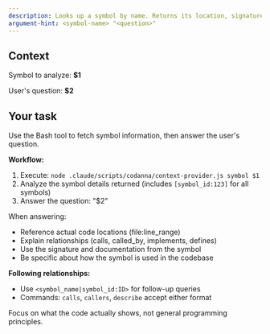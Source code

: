 ```yaml
---
description: Looks up a symbol by name. Returns its location, signature, line range, documentation, calls, callers, implementations, and definitions.
argument-hint: <symbol-name> "<question>"
---
```


## Context

Symbol to analyze: **$1**

User's question: **$2**

## Your task

Use the Bash tool to fetch symbol information, then answer the user's question.

**Workflow:**
1. Execute: `node .claude/scripts/codanna/context-provider.js symbol $1`
2. Analyze the symbol details returned (includes `[symbol_id:123]` for all symbols)
3. Answer the question: "$2"

When answering:
- Reference actual code locations (file:line_range)
- Explain relationships (calls, called_by, implements, defines)
- Use the signature and documentation from the symbol
- Be specific about how the symbol is used in the codebase

**Following relationships:**
- Use `<symbol_name|symbol_id:ID>` for follow-up queries
- Commands: `calls`, `callers`, `describe` accept either format

Focus on what the code actually shows, not general programming principles.

